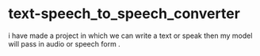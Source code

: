 # text-speech_to_speech_converter
i have made a project in which we can write a text or speak then my model will pass in audio or speech form .
